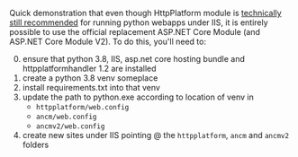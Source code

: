 Quick demonstration that even though HttpPlatform module is [technically still recommended](https://docs.microsoft.com/en-us/visualstudio/python/configure-web-apps-for-iis-windows?view=vs-2019) for running python webapps under IIS, it is entirely possible to use the official replacement ASP.NET Core Module (and ASP.NET Core Module V2). To do this, you'll need to:

0. ensure that python 3.8, IIS, asp.net core hosting bundle and httpplatformhandler 1.2 are installed
1. create a python 3.8 venv someplace
2. install requirements.txt into that venv
3. update the path to python.exe according to location of venv in
    * `httpplatform/web.config`
    * `ancm/web.config`
    * `ancmv2/web.config` 
4. create new sites under IIS pointing @ the `httpplatform`, `ancm` and `ancmv2` folders
